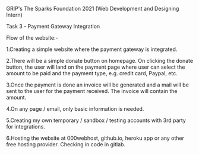 GRIP's The Sparks Foundation 2021 (Web Development and Designing Intern)

Task 3 - Payment Gateway Integration

Flow of the website:-

1.Creating a simple website where the payment gateway is integrated.

2.There will be a simple donate button on homepage. On clicking the donate button, the user will land on the payment page where user can select the amount to be paid and the payment type, e.g. credit card, Paypal, etc.

3.Once the payment is done an invoice will be generated and a mail will be sent to the user for the payment received. The invoice will contain the amount. 

4.On any page / email, only basic information is needed. 

5.Creating my own temporary / sandbox / testing accounts with 3rd party for integrations. 

6.Hosting the website at 000webhost, github.io, heroku app or any other free hosting provider. Checking in code in gitlab. 

